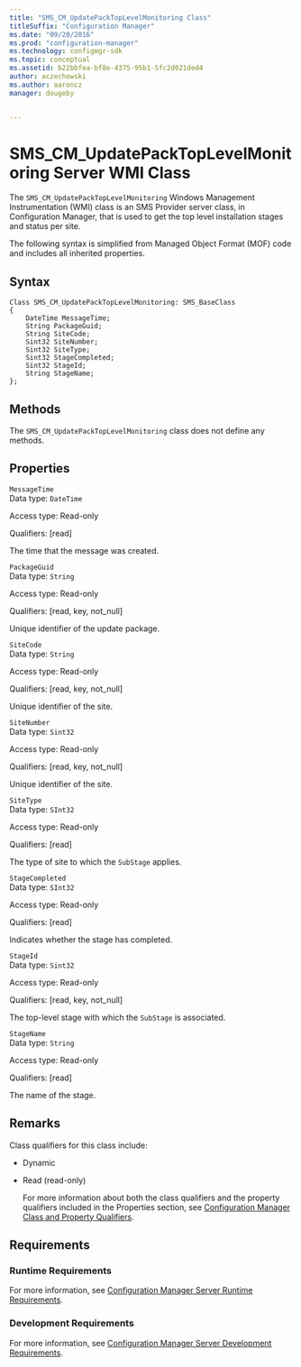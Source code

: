 ```yaml
---
title: "SMS_CM_UpdatePackTopLevelMonitoring Class"
titleSuffix: "Configuration Manager"
ms.date: "09/20/2016"
ms.prod: "configuration-manager"
ms.technology: configmgr-sdk
ms.topic: conceptual
ms.assetid: b22bbfea-bf8e-4375-95b1-5fc2d021ded4
author: aczechowski
ms.author: aaroncz
manager: dougeby


---
```

# SMS_CM_UpdatePackTopLevelMonitoring Server WMI Class
The  `SMS_CM_UpdatePackTopLevelMonitoring` Windows Management Instrumentation (WMI) class is an SMS Provider server class, in Configuration Manager, that is used to get the top level installation stages and status per site.  

 The following syntax is simplified from Managed Object Format (MOF) code and includes all inherited properties.  

## Syntax  

```  
Class SMS_CM_UpdatePackTopLevelMonitoring: SMS_BaseClass  
{  
    DateTime MessageTime;  
    String PackageGuid;  
    String SiteCode;  
    Sint32 SiteNumber;  
    Sint32 SiteType;  
    Sint32 StageCompleted;  
    Sint32 StageId;  
    String StageName;  
};  

```  

## Methods  
 The `SMS_CM_UpdatePackTopLevelMonitoring` class does not define any methods.  

## Properties  
 `MessageTime`  
 Data type: `DateTime`  

 Access type: Read-only  

 Qualifiers: [read]  

 The time that the message was created.  

 `PackageGuid`  
 Data type: `String`  

 Access type: Read-only  

 Qualifiers: [read, key, not_null]  

 Unique identifier of the update package.  

 `SiteCode`  
 Data type: `String`  

 Access type: Read-only  

 Qualifiers: [read, key, not_null]  

 Unique identifier of the site.  

 `SiteNumber`  
 Data type: `Sint32`  

 Access type: Read-only  

 Qualifiers: [read, key, not_null]  

 Unique identifier of the site.  

 `SiteType`  
 Data type: `SInt32`  

 Access type: Read-only  

 Qualifiers: [read]  

 The type of site to which the `SubStage` applies.  

 `StageCompleted`  
 Data type: `SInt32`  

 Access type: Read-only  

 Qualifiers: [read]  

 Indicates whether the stage has completed.  

 `StageId`  
 Data type: `Sint32`  

 Access type: Read-only  

 Qualifiers: [read, key, not_null]  

 The top-level stage with which the `SubStage` is associated.  

 `StageName`  
 Data type: `String`  

 Access type: Read-only  

 Qualifiers: [read]  

 The name of the stage.  

## Remarks  
 Class qualifiers for this class include:  

- Dynamic  

- Read (read-only)  

  For more information about both the class qualifiers and the property qualifiers included in the Properties section, see [Configuration Manager Class and Property Qualifiers](../../../develop/reference/misc/class-and-property-qualifiers.md).  

## Requirements  

### Runtime Requirements  
 For more information, see [Configuration Manager Server Runtime Requirements](../../../develop/core/reqs/server-runtime-requirements.md).  

### Development Requirements  
 For more information, see [Configuration Manager Server Development Requirements](../../../develop/core/reqs/server-development-requirements.md).  
